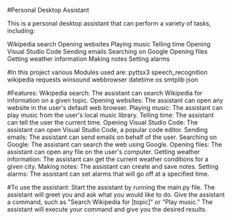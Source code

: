 #Personal Desktop Assistant

This is a personal desktop assistant that can perform a variety of tasks, including:

Wikipedia search
Opening websites
Playing music
Telling time
Opening Visual Studio Code
Sending emails
Searching on Google
Opening files
Getting weather information
Making notes
Setting alarms


#In this project various Modules used are:
pyttsx3
speech_recognition
wikipedia
requests
winsound
webbrowser
datetime
os
smtplib
json


#Features:
Wikipedia search: The assistant can search Wikipedia for information on a given topic.
Opening websites: The assistant can open any website in the user's default web browser.
Playing music: The assistant can play music from the user's local music library.
Telling time: The assistant can tell the user the current time.
Opening Visual Studio Code: The assistant can open Visual Studio Code, a popular code editor.
Sending emails: The assistant can send emails on behalf of the user.
Searching on Google: The assistant can search the web using Google.
Opening files: The assistant can open any file on the user's computer.
Getting weather information: The assistant can get the current weather conditions for a given city.
Making notes: The assistant can create and save notes.
Setting alarms: The assistant can set alarms that will go off at a specified time.


#To use the assistant:
Start the assistant by running the main.py file.
The assistant will greet you and ask what you would like to do.
Give the assistant a command, such as "Search Wikipedia for [topic]" or "Play music."
The assistant will execute your command and give you the desired results.


